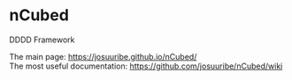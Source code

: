 # nCubed
DDDD Framework

The main page: https://josuuribe.github.io/nCubed/  
The most useful documentation: https://github.com/josuuribe/nCubed/wiki
